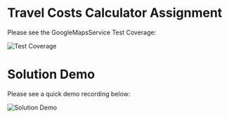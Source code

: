 # Travel Costs Calculator Assignment

Please see the GoogleMapsService Test Coverage:

<img src="https://media.cleanshot.cloud/media/11023/3fDtaREjRI8gDVici6r7BAYHQtZpXBLxeCYnWU26.jpeg?Expires=1686604650&Signature=dIdVco4SNAnCkZL9vxRjAuT4sg~-ivy04RGhQZgl4qeM856RzqzmTydkpwtNS5x29ck4oKuJYT34g3aVuNxvNyJzfuybMxFMchbWmX~JAtFwG1Zh69Yms-P0LB8-IEv2pAj6~fi0jWVU-toLdSitTyAtkRXgy4zlnB7hdEKtnN~GOQdBjFr~Bzz8ax0SZpXeH2j8UtEefyCSdjK-c~xdoZWeBO9ucTxQTRjffagU0kcJ9q~48vBx8qpR3Ah2h-59A4PvrzN-Qs4dtQ0VJQYW5JFoMvhM5y1lrFq2atdBL~8HVCzdJcsNJyVZJTKzrNQT4O8RJ2CqxCITTVMRfiUtvA__&Key-Pair-Id=K269JMAT9ZF4GZ" alt="Test Coverage">

# Solution Demo

Please see a quick demo recording below:

<img src="https://media.cleanshot.cloud/media/11023/PoAGVouAkv1almznFVYMOe6ceHNXOLyWH0feuQh3.gif?Expires=1686605002&Signature=AqvluRm2e-H4ObKDlC50SosGpNQn0BaEhmVN26dIUGbDGG9Rc2lIUwHtQJgUlhZSMzcbAyMp06tqwS15HL9pGY0GpG-vnAa~r-pVtJdk0UtYSdh9e0QMbmCqxtUWQ2nhL~tIK65Rtzvu9-GcvlxEX6poPQg8NsoPigLBt-RuyvfKa1v7QAlnBPh2NA6ZgL-WMgjASF2WCQm8uqrqY5mOfZ-SyurDjiSesUEjRQiJNXwaGGeuju06FwWGJ1Jw8UpjahH6fd5DqW3fLZgGEERcWU95DBtfJK-MehJFdYBuRihv9mGt-az5ICFBpMz~dXJRBsW~L-lt1wMzWN7CObKViQ__&Key-Pair-Id=K269JMAT9ZF4GZ" alt="Solution Demo">
